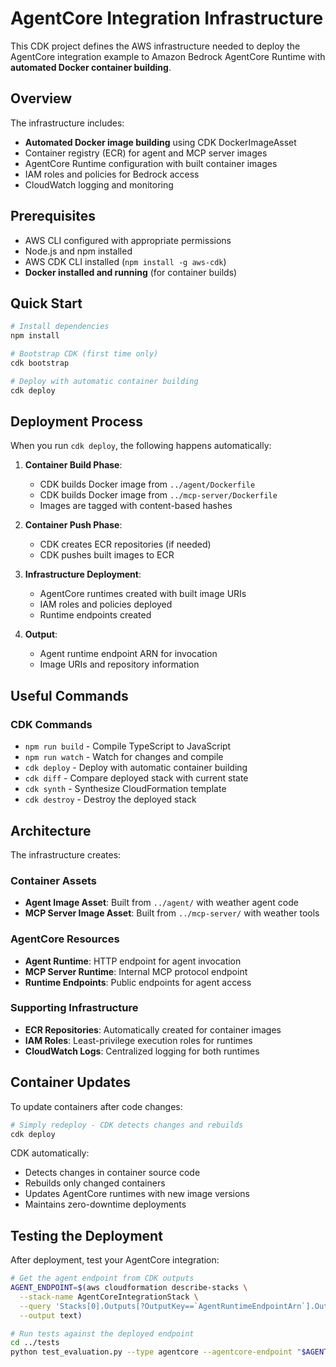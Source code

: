 # AgentCore Integration Infrastructure

This CDK project defines the AWS infrastructure needed to deploy the AgentCore integration example to Amazon Bedrock AgentCore Runtime with **automated Docker container building**.

## Overview

The infrastructure includes:
- **Automated Docker image building** using CDK DockerImageAsset
- Container registry (ECR) for agent and MCP server images
- AgentCore Runtime configuration with built container images
- IAM roles and policies for Bedrock access
- CloudWatch logging and monitoring

## Prerequisites

- AWS CLI configured with appropriate permissions
- Node.js and npm installed
- AWS CDK CLI installed (`npm install -g aws-cdk`)
- **Docker installed and running** (for container builds)

## Quick Start

```bash
# Install dependencies
npm install

# Bootstrap CDK (first time only)
cdk bootstrap

# Deploy with automatic container building
cdk deploy
```

## Deployment Process

When you run `cdk deploy`, the following happens automatically:

1. **Container Build Phase**:
   - CDK builds Docker image from `../agent/Dockerfile`
   - CDK builds Docker image from `../mcp-server/Dockerfile`
   - Images are tagged with content-based hashes

2. **Container Push Phase**:
   - CDK creates ECR repositories (if needed)
   - CDK pushes built images to ECR

3. **Infrastructure Deployment**:
   - AgentCore runtimes created with built image URIs
   - IAM roles and policies deployed
   - Runtime endpoints created

4. **Output**:
   - Agent runtime endpoint ARN for invocation
   - Image URIs and repository information

## Useful Commands

### CDK Commands
- `npm run build`   - Compile TypeScript to JavaScript
- `npm run watch`   - Watch for changes and compile
- `cdk deploy`      - Deploy with automatic container building
- `cdk diff`        - Compare deployed stack with current state
- `cdk synth`       - Synthesize CloudFormation template
- `cdk destroy`     - Destroy the deployed stack

## Architecture

The infrastructure creates:

### Container Assets
- **Agent Image Asset**: Built from `../agent/` with weather agent code
- **MCP Server Image Asset**: Built from `../mcp-server/` with weather tools

### AgentCore Resources
- **Agent Runtime**: HTTP endpoint for agent invocation
- **MCP Server Runtime**: Internal MCP protocol endpoint
- **Runtime Endpoints**: Public endpoints for agent access

### Supporting Infrastructure
- **ECR Repositories**: Automatically created for container images
- **IAM Roles**: Least-privilege execution roles for runtimes
- **CloudWatch Logs**: Centralized logging for both runtimes

## Container Updates

To update containers after code changes:
```bash
# Simply redeploy - CDK detects changes and rebuilds
cdk deploy
```

CDK automatically:
- Detects changes in container source code
- Rebuilds only changed containers
- Updates AgentCore runtimes with new image versions
- Maintains zero-downtime deployments

## Testing the Deployment

After deployment, test your AgentCore integration:

```bash
# Get the agent endpoint from CDK outputs
AGENT_ENDPOINT=$(aws cloudformation describe-stacks \
  --stack-name AgentCoreIntegrationStack \
  --query 'Stacks[0].Outputs[?OutputKey==`AgentRuntimeEndpointArn`].OutputValue' \
  --output text)

# Run tests against the deployed endpoint
cd ../tests
python test_evaluation.py --type agentcore --agentcore-endpoint "$AGENT_ENDPOINT"
```